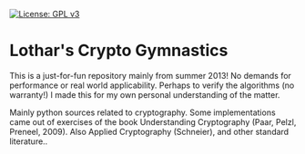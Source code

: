[![License: GPL v3](https://img.shields.io/badge/License-GPL%20v3-blue.svg)](https://www.gnu.org/licenses/gpl-3.0.html)

# Lothar's Crypto Gymnastics

This is a just-for-fun repository mainly from summer 2013! No demands for performance or real world applicability. Perhaps to verify the algorithms (no warranty!) I made this for my own personal understanding of the matter.  

Mainly python sources related to cryptography. Some implementations came out of exercises of the book Understanding Cryptography (Paar, Pelzl, Preneel, 2009). Also Applied Cryptography (Schneier), and other standard literature..  


